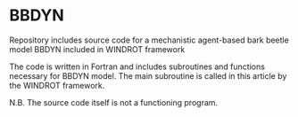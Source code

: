 # BBDYN
Repository includes source code for a mechanistic agent-based bark beetle model BBDYN included in WINDROT framework

The code is written in Fortran and includes subroutines and functions necessary for BBDYN model. 
The main subroutine is called in this article by the WINDROT framework. 

N.B. The source code itself is not a functioning program.
